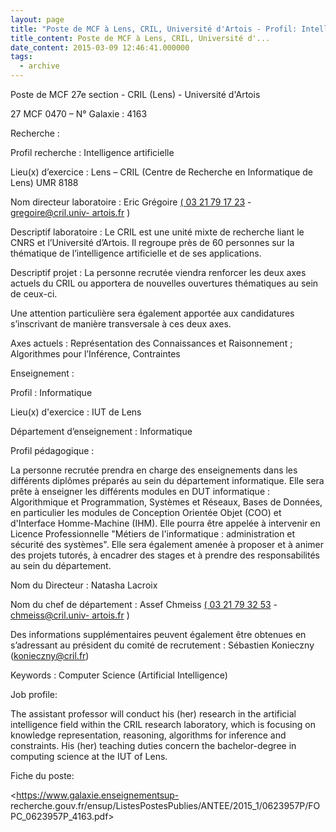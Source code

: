 ```yaml
---
layout: page
title: "Poste de MCF à Lens, CRIL, Université d'Artois - Profil: Intelligence Artificielle"
title_content: Poste de MCF à Lens, CRIL, Université d'...
date_content: 2015-03-09 12:46:41.000000
tags:
  - archive
---
```



Poste de MCF 27e section - CRIL (Lens) - Université d'Artois



27 MCF 0470 – N° Galaxie : 4163



Recherche :



Profil recherche : Intelligence artificielle



Lieu(x) d’exercice : Lens – CRIL (Centre de Recherche en Informatique de Lens)
UMR 8188



Nom directeur laboratoire : Eric Grégoire [( 03 21 79 17
23](tel:%28%2003%2021%2079%2017%2023) \- [gregoire@cril.univ-
artois.fr](mailto:gregoire@cril.univ-artois.fr) )





Descriptif laboratoire : Le CRIL est une unité mixte de recherche liant le
CNRS et l’Université d’Artois. Il regroupe près de 60 personnes sur la
thématique de l’intelligence artificielle et de ses applications.





Descriptif projet : La personne recrutée viendra renforcer les deux axes
actuels du CRIL ou apportera de nouvelles ouvertures thématiques au sein de
ceux-ci.





Une attention particulière sera également apportée aux candidatures
s’inscrivant de manière transversale à ces deux axes.



Axes actuels : Représentation des Connaissances et Raisonnement ; Algorithmes
pour l’Inférence, Contraintes





Enseignement :



Profil : Informatique



Lieu(x) d'exercice : IUT de Lens



Département d’enseignement : Informatique



Profil pédagogique :



La personne recrutée prendra en charge des enseignements dans les différents
diplômes préparés au sein du département informatique. Elle sera prête à
enseigner les différents modules en DUT informatique : Algorithmique et
Programmation, Systèmes et Réseaux, Bases de Données, en particulier les
modules de Conception Orientée Objet (COO) et d'Interface Homme-Machine (IHM).
Elle pourra être appelée à intervenir en Licence Professionnelle "Métiers de
l'informatique : administration et sécurité des systèmes". Elle sera également
amenée à proposer et à animer des projets tutorés, à encadrer des stages et à
prendre des responsabilités au sein du département.



Nom du Directeur : Natasha Lacroix



Nom du chef de département : Assef Chmeiss [( 03 21 79 32
53](tel:%28%2003%2021%2079%2032%2053) \- [chmeiss@cril.univ-
artois.fr](mailto:chmeiss@cril.univ-artois.fr) )



Des informations supplémentaires peuvent également être obtenues en
s’adressant au président du comité de recrutement : Sébastien Konieczny
([konieczny@cril.fr](mailto:konieczny@cril.fr))



Keywords : Computer Science (Artificial Intelligence)



Job profile:



The assistant professor will conduct his (her) research in the artificial
intelligence field within the CRIL research laboratory, which is focusing on
knowledge representation, reasoning, algorithms for inference and constraints.
His (her) teaching duties concern the bachelor-degree in computing science at
the IUT of Lens.





Fiche du poste:



<https://www.galaxie.enseignementsup-
recherche.gouv.fr/ensup/ListesPostesPublies/ANTEE/2015_1/0623957P/FOPC_0623957P_4163.pdf>

